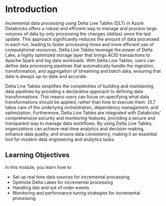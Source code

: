 # Introduction
Incremental data processing using Delta Live Tables (DLT) in Azure Databricks offers a robust and efficient way to manage and process large volumes of data by only processing the changes (deltas) since the last update. This approach significantly reduces the amount of data processed in each run, leading to faster processing times and more efficient use of computational resources. Delta Live Tables leverage the power of Delta Lake, a highly optimized storage layer that brings ACID transactions to Apache Spark and big data workloads. With Delta Live Tables, users can define data processing pipelines that automatically handle the ingestion, transformation, and aggregation of streaming and batch data, ensuring that data is always up-to-date and accurate.

Delta Live Tables simplifies the complexities of building and maintaining data pipelines by providing a declarative approach to defining data transformations. This means users can focus on specifying what data transformations should be applied, rather than how to execute them. DLT takes care of the underlying orchestration, dependency management, and optimization. Furthermore, Delta Live Tables are integrated with Databricks' comprehensive security and monitoring features, providing a secure and transparent way to manage data workflows. By using Delta Live Tables, organizations can achieve real-time analytics and decision-making, enhance data quality, and ensure data consistency, making it an essential tool for modern data engineering and analytics tasks.

## Learning Objectives
In this module, you learn how to:
- Set up real time data sources for incremental processing
- Optimize Delta Lakes for incremental processing
- Handling late and out of order events
- Monitoring and performance tuning strategies for incremental processing